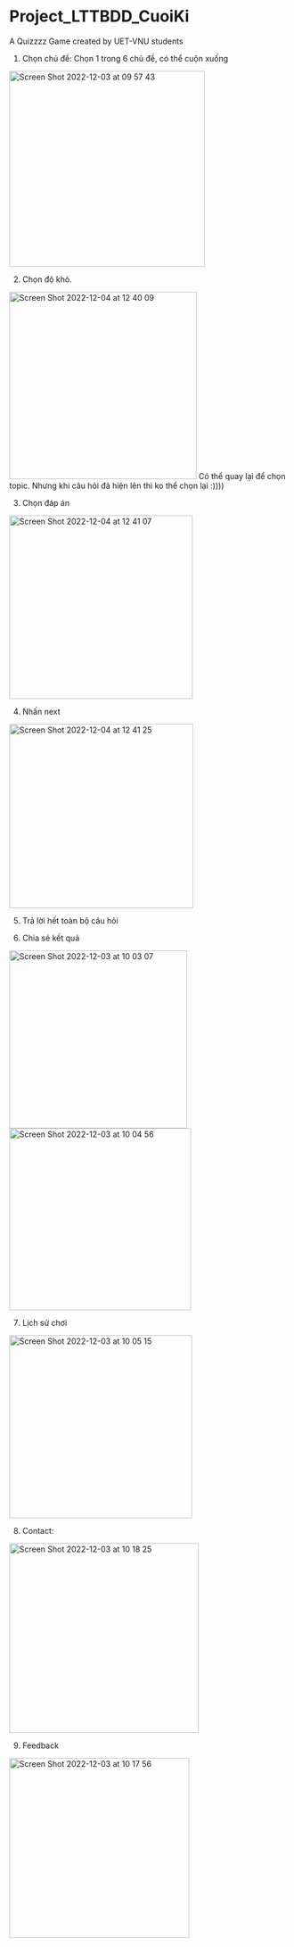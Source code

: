 # Project_LTTBDD_CuoiKi

A Quizzzz Game created by UET-VNU students

1. Chọn chủ đề: Chọn 1 trong 6 chủ đề, có thể cuộn xuống
<img width="351" alt="Screen Shot 2022-12-03 at 09 57 43" src="https://user-images.githubusercontent.com/71619694/205419215-842f97db-8a02-47c9-a6b9-6378c580de16.png">

2. Chọn độ khó. 

<img width="336" alt="Screen Shot 2022-12-04 at 12 40 09" src="https://user-images.githubusercontent.com/71619694/205476440-03600f0a-3b02-4bbe-8147-0ef30b879981.png">
Có thể quay lại để chọn topic. Nhưng khi câu hỏi đã hiện lên thì ko thể chọn lại :))))

3. Chọn đáp án
<img width="329" alt="Screen Shot 2022-12-04 at 12 41 07" src="https://user-images.githubusercontent.com/71619694/205476466-f3b256a6-8462-4dce-aac6-193a070f60a6.png">

4. Nhấn next
<img width="330" alt="Screen Shot 2022-12-04 at 12 41 25" src="https://user-images.githubusercontent.com/71619694/205476472-b16c52dc-052d-462a-809d-a8bed3eb1249.png">

5. Trả lời hết toàn bộ câu hỏi 

6. Chia sẻ kết quả
<img width="319" alt="Screen Shot 2022-12-03 at 10 03 07" src="https://user-images.githubusercontent.com/71619694/205419415-a54a8815-14db-42d8-84d2-85a0cdc10654.png">

<img width="326" alt="Screen Shot 2022-12-03 at 10 04 56" src="https://user-images.githubusercontent.com/71619694/205419464-7f1314f9-76f0-479e-b7dc-2b1ce6509f1f.png">

7. Lịch sử chơi
<img width="328" alt="Screen Shot 2022-12-03 at 10 05 15" src="https://user-images.githubusercontent.com/71619694/205419471-2245b101-764b-4152-9764-feecddacb3b6.png">

8. Contact:
<img width="340" alt="Screen Shot 2022-12-03 at 10 18 25" src="https://user-images.githubusercontent.com/71619694/205419897-2482b0a3-691f-4f0f-a37c-6ad35a46624e.png">

9. Feedback
<img width="323" alt="Screen Shot 2022-12-03 at 10 17 56" src="https://user-images.githubusercontent.com/71619694/205419882-9fe4a9c7-935c-4216-8b69-4f672f824e16.png">

